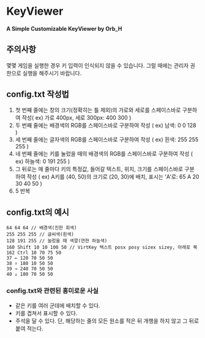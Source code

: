 # KeyViewer
#### A Simple Customizable KeyViewer by Orb_H

## 주의사항
몇몇 게임을 실행한 경우 키 입력이 인식되지 않을 수 있습니다. 그럴 때에는 관리자 권한으로 실행을 해주시기 바랍니다.

## config.txt 작성법
1. 첫 번째 줄에는 창의 크기(정확히는 틀 제외)의 가로와 세로를 스페이스바로 구분하여 작성( ex) 가로 400px, 세로 300px: 400 300 )
2. 두 번째 줄에는 배경색의 RGB를 스페이스바로 구분하여 작성 ( ex) 남색: 0 0 128 )
3. 세 번째 줄에는 글자색의 RGB를 스페이스바로 구분하여 작성 ( ex) 흰색: 255 255 255 )
4. 네 번째 줄에는 키를 눌렀을 때의 배경색의 RGB를 스페이스바로 구분하여 작성 ( ex) 하늘색: 0 191 255 )
5. 그 뒤로는 매 줄마다 키의 특정값, 들어갈 텍스트, 위치, 크기를 스페이스바로 구분하여 작성 ( ex) A키를 (40, 50)의 크기로 (20, 30)에 배치, 표시는 'A'로: 65 A 20 30 40 50 )
6. 5 반복

## config.txt의 예시
```300 130 // 창 크기
64 64 64 // 배경색(진한 회색)
255 255 255 // 글씨색(흰색)
128 191 255 // 눌렀을 때 색깔(연한 하늘색)
160 Shift 10 10 100 50 // VirtKey 텍스트 posx posy sizex sizey, 아래로 쭉
162 Ctrl 10 70 75 50
37 ← 120 70 50 50
38 ↑ 180 10 50 50
39 → 240 70 50 50
40 ↓ 180 70 50 50
```

### config.txt와 관련된 흥미로운 사실
- 같은 키를 여러 군데에 배치할 수 있다.
- 키를 겹쳐서 표시할 수 있다.
- 주석을 달 수 있다. 단, 해당하는 줄의 모든 원소를 적은 뒤 개행을 하지 않고 그 뒤로 붙여 적는다.
